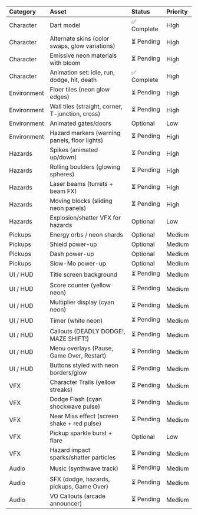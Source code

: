 | Category    | Asset                                            | Status      | Priority   |
|:------------|:-------------------------------------------------|:------------|:-----------|
| Character   | Dart model                                       | ✅ Complete | High       |
| Character   | Alternate skins (color swaps, glow variations)   | ⏳ Pending  | High       |
| Character   | Emissive neon materials with bloom               | ⏳ Pending  | High       |
| Character   | Animation set: idle, run, dodge, hit, death      | ✅ Complete  | High       |
| Environment | Floor tiles (neon glow edges)                    | ⏳ Pending  | High       |
| Environment | Wall tiles (straight, corner, T-junction, cross) | ⏳ Pending  | High       |
| Environment | Animated gates/doors                             | Optional    | Low        |
| Environment | Hazard markers (warning panels, floor lights)    | ⏳ Pending  | High       |
| Hazards     | Spikes (animated up/down)                        | ⏳ Pending  | High       |
| Hazards     | Rolling boulders (glowing spheres)               | ⏳ Pending  | High       |
| Hazards     | Laser beams (turrets + beam FX)                  | ⏳ Pending  | High       |
| Hazards     | Moving blocks (sliding neon panels)              | ⏳ Pending  | High       |
| Hazards     | Explosion/shatter VFX for hazards                | Optional    | Low        |
| Pickups     | Energy orbs / neon shards                        | Optional    | Medium     |
| Pickups     | Shield power-up                                  | Optional    | Medium     |
| Pickups     | Dash power-up                                    | Optional    | Medium     |
| Pickups     | Slow-Mo power-up                                 | Optional    | Medium     |
| UI / HUD    | Title screen background                          | ⏳ Pending  | Medium     |
| UI / HUD    | Score counter (yellow neon)                      | ⏳ Pending  | Medium     |
| UI / HUD    | Multiplier display (cyan neon)                   | ⏳ Pending  | Medium     |
| UI / HUD    | Timer (white neon)                               | ⏳ Pending  | Medium     |
| UI / HUD    | Callouts (DEADLY DODGE!, MAZE SHIFT!)            | ⏳ Pending  | Medium     |
| UI / HUD    | Menu overlays (Pause, Game Over, Restart)        | ⏳ Pending  | Medium     |
| UI / HUD    | Buttons styled with neon borders/glow            | ⏳ Pending  | Medium     |
| VFX         | Character Trails (yellow streaks)                | ⏳ Pending  | Medium     |
| VFX         | Dodge Flash (cyan shockwave pulse)               | ⏳ Pending  | Medium     |
| VFX         | Near Miss effect (screen shake + red pulse)      | ⏳ Pending  | Medium     |
| VFX         | Pickup sparkle burst + flare                     | Optional    | Low        |
| VFX         | Hazard impact sparks/shatter particles           | ⏳ Pending  | Medium     |
| Audio       | Music (synthwave track)                          | ⏳ Pending  | Medium     |
| Audio       | SFX (dodge, hazards, pickups, Game Over)         | ⏳ Pending  | Medium     |
| Audio       | VO Callouts (arcade announcer)                   | ⏳ Pending  | Medium     |